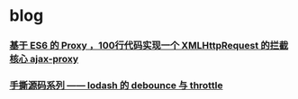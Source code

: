 # blog

### [基于 ES6 的 Proxy ，100行代码实现一个 XMLHttpRequest 的拦截核心 ajax-proxy](https://github.com/LazyDuke/blog/issues/1)
### [手撕源码系列 —— lodash 的 debounce 与 throttle](https://github.com/LazyDuke/blog/issues/2)
